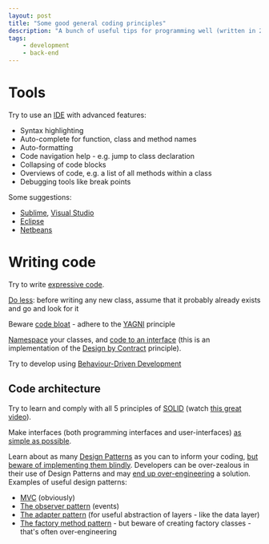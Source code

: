 ```yaml
---
layout: post
title: "Some good general coding principles"
description: "A bunch of useful tips for programming well (written in 2012)"
tags:
    - development
    - back-end
---
```


Tools
===

Try to use an [IDE](http://en.wikipedia.org/wiki/Integrated_development_environment) with advanced features:

- Syntax highlighting
- Auto-complete for function, class and method names
- Auto-formatting
- Code navigation help - e.g. jump to class declaration
- Collapsing of code blocks
- Overviews of code, e.g. a list of all methods within a class
- Debugging tools like break points

Some suggestions:

- [Sublime](http://www.eclipse.org/projects/project.php?id=tools.pdt), [Visual Studio](http://www.microsoft.com/visualstudio/en-us)
- [Eclipse](http://www.eclipse.org/projects/project.php?id=tools.pdt)
- [Netbeans](http://www.eclipse.org/projects/project.php?id=tools.pdt)

Writing code
===

Try to write [expressive code](/http://en.wikipedia.org/wiki/Self-documenting).

[Do less](https://www.gov.uk/designprinciples#second): before writing any new class, assume that it probably already exists and go and look for it

Beware [code bloat](http://en.wikipedia.org/wiki/Code_bloat) - adhere to the [YAGNI](http://en.wikipedia.org/wiki/You_aren%27t_gonna_need_it) principle

[Namespace](http://en.wikipedia.org/wiki/Namespace_(computer_science)) your classes, and [code to an interface](http://stackoverflow.com/questions/383947/what-does-it-mean-to-program-to-an-interface) (this is an implementation of the [Design by Contract](http://en.wikipedia.org/wiki/Design_by_contract) principle).

Try to develop using [Behaviour-Driven Development](http://en.wikipedia.org/wiki/Behaviour-driven_development)

Code architecture
---

Try to learn and comply with all 5 principles of [SOLID](http://en.wikipedia.org/wiki/SOLID_(object-oriented_design)) (watch [this great video](http://vimeo.com/12350535#at=0)).

Make interfaces (both programming interfaces and user-interfaces) [as simple as possible](https://www.gov.uk/designprinciples#fourth).

Learn about as many [Design Patterns](http://en.wikipedia.org/wiki/Design_patterns) as you can to inform your coding, [but beware of implementing them blindly](http://discuss.joelonsoftware.com/default.asp?joel.3.219431). Developers can be over-zealous in their use of Design Patterns and may [end up over-engineering](http://loosely-coupled.blogspot.co.uk/2009/03/over-engineering-and-design-patterns.html) a solution. Examples of useful design patterns:

- [MVC](http://en.wikipedia.org/wiki/MVC_Pattern) (obviously)
- [The observer pattern](http://en.wikipedia.org/wiki/Observer_pattern) (events)
- [The adapter pattern](http://en.wikipedia.org/wiki/Adapter_pattern) (for useful abstraction of layers - like the data layer)
- [The factory method pattern](http://en.wikipedia.org/wiki/Factory_pattern) - but beware of creating factory classes - that's often over-engineering
